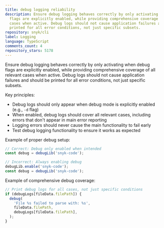```yaml
---
title: debug logging reliability
description: Ensure debug logging behaves correctly by only activating when debug
  flags are explicitly enabled, while providing comprehensive coverage of all relevant
  cases when active. Debug logs should not cause application failures and should be
  printed for all error conditions, not just specific subsets.
repository: snyk/cli
label: Logging
language: TypeScript
comments_count: 4
repository_stars: 5178
---
```


Ensure debug logging behaves correctly by only activating when debug flags are explicitly enabled, while providing comprehensive coverage of all relevant cases when active. Debug logs should not cause application failures and should be printed for all error conditions, not just specific subsets.

Key principles:
- Debug logs should only appear when debug mode is explicitly enabled (e.g., `-d` flag)
- When enabled, debug logs should cover all relevant cases, including errors that don't appear in main error reporting
- Logging errors should never cause the main functionality to fail early
- Test debug logging functionality to ensure it works as expected

Example of proper debug setup:
```typescript
// Correct: Debug only enabled when intended
const debug = debugLib('snyk-code');

// Incorrect: Always enabling debug
debugLib.enable('snyk-code');
const debug = debugLib('snyk-code');
```

Example of comprehensive debug coverage:
```typescript
// Print debug logs for all cases, not just specific conditions
if (debugLogs[fileData.filePath]) {
  debug(
    'File %s failed to parse with: %s',
    fileData.filePath,
    debugLogs[fileData.filePath],
  );
}
```